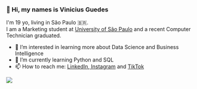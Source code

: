 ### 👋 Hi, my names is Vinicius Guedes
I'm 19 yo, living in São Paulo 🇧🇷. <br>
I am a Marketing student at <a href="https://en.wikipedia.org/wiki/University_of_S%C3%A3o_Paulo">University of São Paulo</a> and a recent Computer Technician graduated. 

- 👀 I’m interested in learning more about Data Science and Business Intelligence
- 🌱 I’m currently learning Python and SQL 
- 📫 How to reach me: <a href="https://www.linkedin.com/in/vinicius-g7">LinkedIn</a>,<a href="https://www.instagram.com/talvezcavini"> Instagram</a> and <a href="https://www.tiktok.com/@talvezcavini">TikTok</a>

<a href="https://linkedin.com/in/vinicius-g7"> <img src="https://img.shields.io/badge/LinkedIn-0077B5?style=for-the-badge&logo=linkedin&logoColor=white" /> </a>

<!---
talvezcavini/talvezcavini is a ✨ special ✨ repository because its `README.md` (this file) appears on your GitHub profile.
You can click the Preview link to take a look at your changes.
--->
